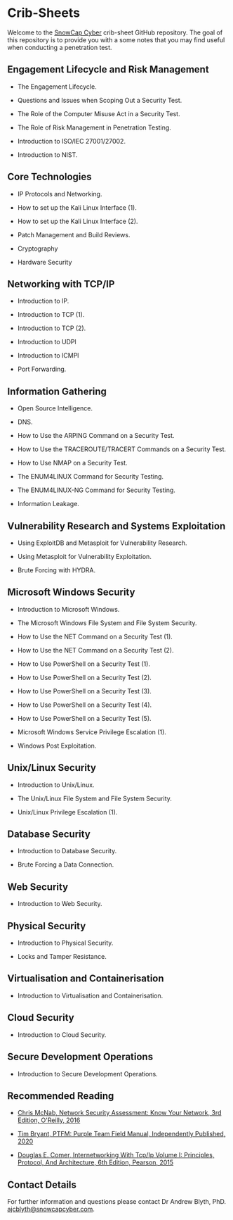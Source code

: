 # Crib-Sheets

Welcome to the [SnowCap Cyber](https://www.snowcapcyber.com) crib-sheet GitHub repository. The goal of this repository is to provide you with a some notes that you may find useful when conducting a penetration test.


## Engagement Lifecycle and Risk Management

* The Engagement Lifecycle.

* Questions and Issues when Scoping Out a Security Test.

* The Role of the Computer Misuse Act in a Security Test.

* The Role of Risk Management in Penetration Testing.

* Introduction to ISO/IEC 27001/27002.

* Introduction to NIST.

## Core Technologies

* IP Protocols and Networking.

* How to set up the Kali Linux Interface (1).

* How to set up the Kali Linux Interface (2).

* Patch Management and Build Reviews.

* Cryptography

* Hardware Security

## Networking with TCP/IP

* Introduction to IP.

* Introduction to TCP (1).

* Introduction to TCP (2).

* Introduction to UDPl

* Introduction to ICMPl

* Port Forwarding.

## Information Gathering

* Open Source Intelligence.

* DNS.

* How to Use the ARPING Command on a Security Test.

* How to Use the TRACEROUTE/TRACERT Commands on a Security Test.

* How to Use NMAP on a Security Test.

* The ENUM4LINUX Command for Security Testing.

* The ENUM4LINUX-NG Command for Security Testing.

* Information Leakage.

## Vulnerability Research and Systems Exploitation

* Using ExploitDB and Metasploit for Vulnerability Research.

* Using Metasploit for Vulnerability Exploitation.

* Brute Forcing with HYDRA.


## Microsoft Windows Security

* Introduction to Microsoft Windows.

* The Microsoft Windows File System and File System Security.

* How to Use the NET Command on a Security Test (1).

* How to Use the NET Command on a Security Test (2).

* How to Use PowerShell on a Security Test (1).

* How to Use PowerShell on a Security Test (2).

* How to Use PowerShell on a Security Test (3).

* How to Use PowerShell on a Security Test (4).

* How to Use PowerShell on a Security Test (5).

* Microsoft Windows Service Privilege Escalation (1).

* Windows Post Exploitation.


## Unix/Linux Security

* Introduction to Unix/Linux.

* The Unix/Linux File System and File System Security.

* Unix/Linux Privilege Escalation (1).

## Database Security

* Introduction to Database Security.

* Brute Forcing a Data Connection.

## Web Security

* Introduction to Web Security.

## Physical Security

* Introduction to Physical Security.

* Locks and Tamper Resistance.

## Virtualisation and Containerisation

* Introduction to Virtualisation and Containerisation.

## Cloud Security

* Introduction to Cloud Security.

## Secure Development Operations

* Introduction to Secure Development Operations.

## Recommended Reading

* [Chris McNab, Network Security Assessment: Know Your Network, 3rd Edition, O'Reilly, 2016](https://www.amazon.co.uk/Network-Security-Assessment-Know-Your/dp/149191095X/ref=sr_1_1?crid=2RI4CBCKBC79C&keywords=network+security+assessment&qid=1657708066&sprefix=network+security+a%2Caps%2C63&sr=8-1)

* [Tim Bryant, PTFM: Purple Team Field Manual, Independently Published, 2020](https://www.amazon.co.uk/PTFM-Purple-Team-Field-Manual/dp/B08LJV1QCD/ref=sr_1_1?crid=BR8A8SAS3HCN&keywords=ptfm&qid=1657708194&sprefix=ptfm%2Caps%2C167&sr=8-1)

* [Douglas E. Comer, Internetworking With Tcp/Ip Volume I: Principles, Protocol, And Architecture, 6th Edition, Pearson, 2015](https://www.amazon.co.uk/Internetworking-Tcp-Ip-Principles-Architecture/dp/9332550107/ref=sr_1_2?qid=1657708327&refinements=p_27%3ADouglas+E.+Comer&s=books&sr=1-2&text=Douglas+E.+Comer)

## Contact Details

For further information and questions please contact Dr Andrew Blyth, PhD. <ajcblyth@snowcapcyber.com>.

